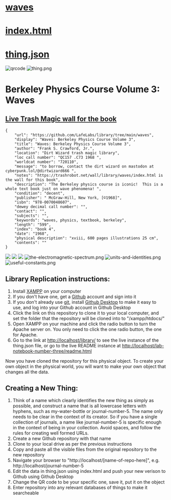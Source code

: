 # [waves](https://github.com/lafelabs/library/)
# [index.html](index.html)
# [thing.json](thing.json)

  ![qrcode](qrcode.png)
  ![thing.png](thing.png)
  
# Berkeley Physics Course Volume 3: Waves

## [Live Trash Magic wall for the book](https://trashrobot.net/wall/library/waves/index.html)
    

```
{
    "url": "https://github.com/LafeLabs/library/tree/main/waves",
    "display": "Waves: Berkeley Physics Course Volume 3",
    "title": "Waves: Berkeley Physics Course Volume 3",
    "author": "Frank S. Crawford, Jr.",
    "location": "Dirt Wizard trash magic library",
    "loc call number": "QC157 .C73 1968 ",
    "worldcat number": "720110",
    "message": "to borrow, contact the dirt wizard on mastodon at cyberpunk.lol/@dirtwizard666 ",
    "notes": "https://trashrobot.net/wall/library/waves/index.html is the wall for this book",
    "description": "The Berkeley physics course is iconic!  This is a whole text book just on wave phenomena! ",
    "condition": "decent",
    "publisher": " McGraw-Hill, New York, [©1968]",
    "isbn": "978-0070048607",
    "dewey decimal call number": "",
    "contact": "",
    "subjects": "",
    "keywords": "waves, physics, textbook, berkeley",
    "length": "599",
    "index": "book 4",
    "date": "1968",
    "physical description": "xviii, 600 pages illustrations 25 cm",
    "contents": ""
}
```

![](front-matter-1.png)
![](front-matter-2.png)
![](front-matter-3.png)
![the-electromagnetic-spectrum.png](the-electromagnetic-spectrum.png)
![units-and-identities.png](units-and-identities.png)
![useful-constants.png](useful-constants.png)




## Library Replication instructions:

1. Install [XAMPP](https://www.apachefriends.org/) on your computer
2. If you don't have one, get a [Github](github.com/) account and sign into it
3. If you don't already use [git](https://en.wikipedia.org/wiki/Git), install [Github Desktop](https://desktop.github.com/download/) to make it easy to use, and log into your Github account in Github Desktop
4. Click the link on this repository to clone it to your local computer, and set the folder that the repository will be cloned into to "/xampp/htdocs/"
5. Open XAMPP on your machine and click the radio button to turn the Apache server on. You only need to click the one radio button, the one for Apache.
6. Go to the link at [http://localhost/library/](http://localhost/library/) to see the live instance of the thing.json file, or go to the live README instance at [http://localhost/lab-notebook-number-three/readme.html](http://localhost/library/readme.html)


Now you have cloned the repository for this physical object. To create your own object in the physical world, you will want to make your own object that changes all the data. 

## Creating a New Thing:

1. Think of a name which clearly identifies the new thing as simply as possible, and construct a name that is all lowercase letters with hyphens, such as my-water-bottle or journal-number-5.  The name only needs to be clear in the context of its creator. So if you have a single collection of journals, a name like journal-number-5 is specific enough in the context of being in your collection. Avoid spaces, and follow the rules for creating well formed URLs.
2. Create a new Github repository with that name
3. Clone to your local drive as per the previous instructions
4. Copy and paste all the visible files from the original repository to the new repository
5. Navigate your browser to "http://localhost/[name-of-repo-here]", e.g. http://localhost/journal-number-5
6. Edit the data in thing.json using index.html and push your new verison to Github using Github Desktop
7. Change the QR code to be your specific one, save it, put it on the object 
8. Enter repository into any relevant databases of things to make it searcheable
